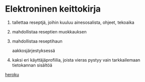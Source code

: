 # Elektroninen keittokirja

1. tallettaa reseptjä, joihin kuuluu ainesosalista, ohjeet, tekoaika
2. mahdollistaa reseptien muokkauksen
3. mahdollistaa reseptihaun

	aakkosjärjestyksessä
	
4. kaksi eri käyttäjäprofiilia, joista vieras pystyy vain tarkkailemaan tietokannan sisältöä	
	


[heroku](http://tsohapython.herokuapp.com/)
